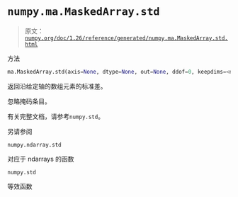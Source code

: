 # `numpy.ma.MaskedArray.std`

> 原文：[`numpy.org/doc/1.26/reference/generated/numpy.ma.MaskedArray.std.html`](https://numpy.org/doc/1.26/reference/generated/numpy.ma.MaskedArray.std.html)

方法

```py
ma.MaskedArray.std(axis=None, dtype=None, out=None, ddof=0, keepdims=<no value>)
```

返回沿给定轴的数组元素的标准差。

忽略掩码条目。

有关完整文档，请参考`numpy.std`。

另请参阅

`numpy.ndarray.std`

对应于 ndarrays 的函数

`numpy.std`

等效函数
